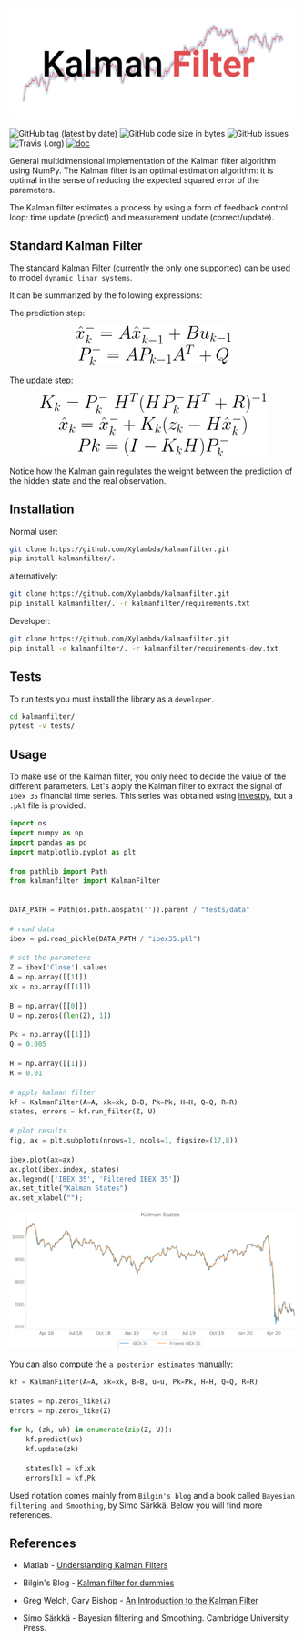 <p align="center">
  <img src="img/logo.png" width="700">
</p>

![GitHub tag (latest by date)](https://img.shields.io/github/v/tag/Xylambda/kalmanfilter?label=VERSION&style=for-the-badge)
![GitHub code size in bytes](https://img.shields.io/github/languages/code-size/Xylambda/kalmanfilter?style=for-the-badge)
![GitHub issues](https://img.shields.io/github/issues/Xylambda/kalmanfilter?style=for-the-badge)
![Travis (.org)](https://img.shields.io/travis/xylambda/kalmanfilter?style=for-the-badge)
[![doc](https://img.shields.io/badge/DOCS-documentation-blue.svg?style=for-the-badge)](https://xylambda.github.io/kalmanfilter/)

General multidimensional implementation of the Kalman filter algorithm using 
NumPy. The Kalman filter is an optimal estimation algorithm: it is optimal 
in the sense of reducing the expected squared error of the parameters.

The Kalman filter estimates a process by using a form of feedback 
control loop: time update (predict) and measurement update (correct/update).


## Standard Kalman Filter
The standard Kalman Filter (currently the only one supported) can be used to 
model `dynamic linar systems`. 

It can be summarized by the following expressions:

The prediction step:
<p align="center">
  <img src="img/predict.png">
</p>

The update step:
<p align="center">
  <img src="img/update.png">
</p>

Notice how the Kalman gain regulates the weight between the prediction of the
hidden state and the real observation.

## Installation
Normal user:
```bash
git clone https://github.com/Xylambda/kalmanfilter.git
pip install kalmanfilter/.
```

alternatively:
```bash
git clone https://github.com/Xylambda/kalmanfilter.git
pip install kalmanfilter/. -r kalmanfilter/requirements.txt
```

Developer:
```bash
git clone https://github.com/Xylambda/kalmanfilter.git
pip install -e kalmanfilter/. -r kalmanfilter/requirements-dev.txt
```

## Tests
To run tests you must install the library as a `developer`.
```bash
cd kalmanfilter/
pytest -v tests/
```

## Usage
To make use of the Kalman filter, you only need to decide the value of the 
different parameters. Let's apply the Kalman filter to extract the signal of 
`Ibex 35` financial time series. This series was obtained using 
[investpy](https://github.com/alvarobartt/investpy), but a `.pkl` file is 
provided.
```python
import os
import numpy as np
import pandas as pd
import matplotlib.pyplot as plt

from pathlib import Path
from kalmanfilter import KalmanFilter


DATA_PATH = Path(os.path.abspath('')).parent / "tests/data"

# read data
ibex = pd.read_pickle(DATA_PATH / "ibex35.pkl")

# set the parameters
Z = ibex['Close'].values
A = np.array([[1]])
xk = np.array([[1]])

B = np.array([[0]])
U = np.zeros((len(Z), 1))

Pk = np.array([[1]])
Q = 0.005

H = np.array([[1]])
R = 0.01

# apply kalman filter
kf = KalmanFilter(A=A, xk=xk, B=B, Pk=Pk, H=H, Q=Q, R=R)
states, errors = kf.run_filter(Z, U)

# plot results
fig, ax = plt.subplots(nrows=1, ncols=1, figsize=(17,8))

ibex.plot(ax=ax)
ax.plot(ibex.index, states)
ax.legend(['IBEX 35', 'Filtered IBEX 35'])
ax.set_title("Kalman States")
ax.set_xlabel("");
```
![signal](img/signal.png)

You can also compute the `a posterior estimates` manually:
```python
kf = KalmanFilter(A=A, xk=xk, B=B, u=u, Pk=Pk, H=H, Q=Q, R=R)

states = np.zeros_like(Z)
errors = np.zeros_like(Z)

for k, (zk, uk) in enumerate(zip(Z, U)):
    kf.predict(uk)
    kf.update(zk)
    
    states[k] = kf.xk
    errors[k] = kf.Pk
```

Used notation comes mainly from `Bilgin's blog` and a book called `Bayesian
filtering and Smoothing`, by Simo Särkkä. Below you will find more references.

## References
* Matlab - [Understanding Kalman Filters](https://www.youtube.com/playlist?list=PLn8PRpmsu08pzi6EMiYnR-076Mh-q3tWr)

* Bilgin's Blog - [Kalman filter for dummies](http://bilgin.esme.org/BitsAndBytes/KalmanFilterforDummies)

* Greg Welch, Gary Bishop - [An Introduction to the Kalman Filter](https://www.cs.unc.edu/~welch/media/pdf/kalman_intro.pdf)

* Simo Särkkä - Bayesian filtering and Smoothing. Cambridge University Press.